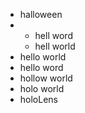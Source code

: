 - halloween
- - hell word
  - hell world
- hello world
- hello word
- hollow world
- holo world
- holoLens
